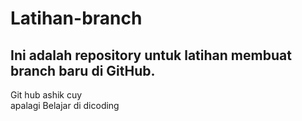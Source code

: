 # Latihan-branch
## Ini adalah repository untuk latihan membuat branch baru di GitHub.
Git hub ashik cuy   
apalagi Belajar di dicoding

